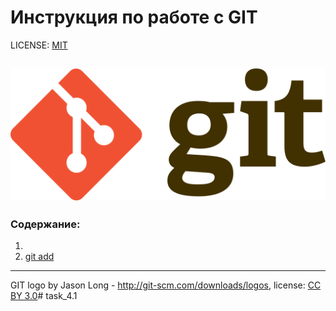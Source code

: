 # Инструкция по работе с GIT

LICENSE: [MIT](./license.md)

![](./assets/git-logo.png)
---

### Содержание:
1.
2. [git add](./add.md)


---


GIT logo by Jason Long - http://git-scm.com/downloads/logos,
license: [CC BY 3.0](https://creativecommons.org/licenses/by/3.0/)# task_4.1

